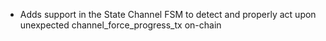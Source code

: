 * Adds support in the State Channel FSM to detect and properly act upon
  unexpected channel_force_progress_tx on-chain

